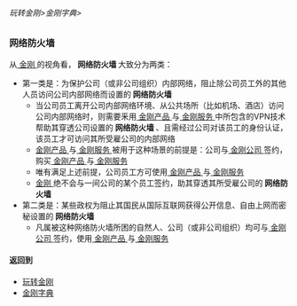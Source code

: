 ###### 玩转金刚>金刚字典>


### 网络防火墙
从[ 金刚 ](https://github.com/a2zitpro/web/blob/master/LadderFree/kkDictionary/Atozitpro.md)的视角看，<strong> 网络防火墙 </strong >大致分为两类：
- 第一类是：为保护公司（或非公司组织）内部网络，阻止除公司员工外的其他人员访问公司内部网络而设置的<strong> 网络防火墙 </strong>
  - 当公司员工离开公司内部网络环境、从公共场所（比如机场、酒店）访问公司内部网络时，则需要釆用[ 金刚产品 ]()与[ 金刚服务 ]()中所包含的VPN技术帮助其穿透公司设置的<strong> 网络防火墙 </strong>、且需经过公司对该员工的身份认证，该员工才可访问其所受雇公司的内部网络
  - [ 金刚产品 ]()与[ 金刚服务 ]()被用于这种场景的前提是：公司与[ 金刚公司 ]()签约，购买[ 金刚产品 ]()与[ 金刚服务 ]()
  - 唯有满足上述前提，公司员工方可使用[ 金刚产品 ]()与[ 金刚服务 ]()
  - [ 金刚 ]()绝不会与一间公司的某个员工签约，助其穿透其所受雇公司的<strong> 网络防火墙 </strong> <br>
- 第二类是：某些政权为阻止其国民从国际互联网获得公开信息、自由上网而密秘设置的<strong> 网络防火墙 </strong>
  - 凡属被这种网络防火墙所困的自然人、公司（或非公司组织）均可与[ 金刚公司 ](https://github.com/a2zitpro/web/blob/master/a2zitpro.md)签约，使用[ 金刚产品 ]()与[ 金刚服务 ]()

#### 返回到
- [玩转金刚](https://github.com/a2zitpro/web/blob/master/LadderFree/A.md)
- [金刚字典](https://github.com/a2zitpro/web/blob/master/LadderFree/kkDictionary/KKDictionary.md)

